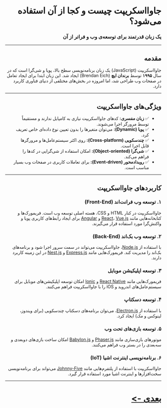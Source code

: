<div dir="rtl">

# جاوااسکریپت چیست و کجا از آن استفاده می‌شود؟
### یک زبان قدرتمند برای توسعه‌ی وب و فراتر از آن

---

## مقدمه
جاوااسکریپت (JavaScript) یک زبان برنامه‌نویسی سطح بالا، پویا و شی‌گرا است که در سال **۱۹۹۵** توسط **برندان ایچ** (Brendan Eich) ایجاد شد. این زبان ابتدا برای ایجاد تعامل در صفحات وب طراحی شد، اما امروزه در بخش‌های مختلفی از دنیای فناوری کاربرد دارد.

---

## ویژگی‌های جاوااسکریپت
- ✅ **زبان مفسری:** کدهای جاوااسکریپت نیازی به کامپایل ندارند و مستقیماً توسط مرورگر اجرا می‌شوند.
- ✅ **پویا (Dynamic):** می‌توان متغیرها را بدون تعیین نوع داده‌ای خاص تعریف کرد.
- ✅ **چند‌سکویی (Cross-platform):** روی اکثر سیستم‌عامل‌ها و مرورگرها قابل اجرا است.
- ✅ **شی‌گرا (Object-oriented):** امکان استفاده از شی‌گرایی در کدها را فراهم می‌کند.
- ✅ **رویداد‌محور (Event-driven):** برای تعاملات کاربری در صفحات وب بسیار مناسب است.

---

## کاربردهای جاوااسکریپت

### ۱. توسعه وب فرانت‌اند (Front-End)
جاوااسکریپت در کنار HTML و CSS، هسته اصلی توسعه وب است. فریمورک‌ها و کتابخانه‌هایی مانند [React](https://reactjs.org/)، [Vue.js](https://vuejs.org/) و [Angular](https://angular.io/) برای ایجاد رابط‌های کاربری پویا و واکنش‌گرا مورد استفاده قرار می‌گیرند.

### ۲. توسعه وب بک‌اند (Back-End)
با استفاده از [Node.js](https://nodejs.org/)، جاوااسکریپت می‌تواند در سمت سرور اجرا شود و برنامه‌های بک‌اند را مدیریت کند. فریمورک‌هایی مانند [Express.js](https://expressjs.com/) و [Nest.js](https://nestjs.com/) در این زمینه کاربرد دارند.

### ۳. توسعه اپلیکیشن موبایل
فریمورک‌هایی مانند [React Native](https://reactnative.dev/) و [Ionic](https://ionicframework.com/) امکان توسعه اپلیکیشن‌های موبایل برای سیستم‌عامل‌های اندروید و iOS را با جاوااسکریپت فراهم می‌کنند.

### ۴. توسعه دسکتاپ
با استفاده از [Electron.js](https://www.electronjs.org/)، می‌توان برنامه‌های دسکتاپ چندسکویی (برای ویندوز، لینوکس و مک) ایجاد کرد.

### ۵. توسعه بازی‌های تحت وب
موتورهای بازی‌سازی مانند [Phaser.js](https://phaser.io/) و [Babylon.js](https://www.babylonjs.com/) امکان ساخت بازی‌های دو‌بعدی و سه‌بعدی را در بستر وب فراهم می‌کنند.

### ۶. برنامه‌نویسی اینترنت اشیا (IoT)
جاوااسکریپت با استفاده از پلتفرم‌هایی مانند [Johnny-Five](https://johnny-five.io/) می‌تواند برای برنامه‌نویسی سخت‌افزارها و اینترنت اشیا مورد استفاده قرار گیرد.

---

# [بعدی ->](01.md)